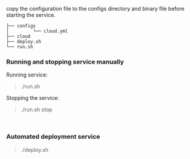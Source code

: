 
copy the configuration file to the configs directory and binary file before starting the service.

```
├── configs
│         └── cloud.yml
├── cloud
├── deploy.sh
└── run.sh
```

### Running and stopping service manually

Running service:

> ./run.sh

Stopping the service:

> ./run.sh stop

<br>

### Automated deployment service

> ./deploy.sh
